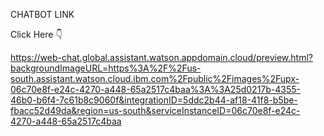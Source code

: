 CHATBOT LINK

Click Here 👇

https://web-chat.global.assistant.watson.appdomain.cloud/preview.html?backgroundImageURL=https%3A%2F%2Fus-south.assistant.watson.cloud.ibm.com%2Fpublic%2Fimages%2Fupx-06c70e8f-e24c-4270-a448-65a2517c4baa%3A%3A25d0217b-4355-46b0-b6f4-7c61b8c9060f&integrationID=5ddc2b44-af18-41f8-b5be-fbacc52d49da&region=us-south&serviceInstanceID=06c70e8f-e24c-4270-a448-65a2517c4baa
